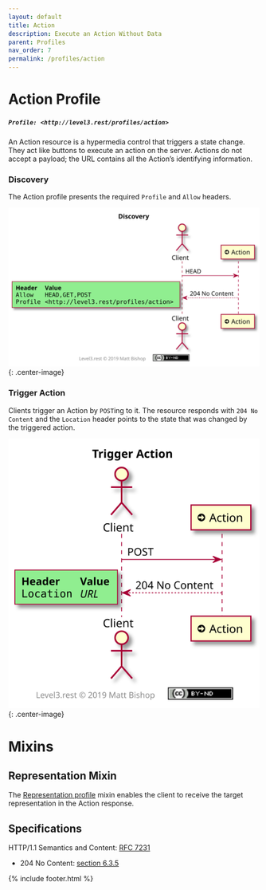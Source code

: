 ```yaml
---
layout: default
title: Action
description: Execute an Action Without Data
parent: Profiles
nav_order: 7
permalink: /profiles/action
---
```

# Action Profile

##### `Profile: <http://level3.rest/profiles/action>`

An Action resource is a hypermedia control that triggers a state change. They act like buttons to execute an action on the server. Actions do not accept a payload; the URL contains all the Action’s identifying information.

### Discovery

The Action profile presents the required `Profile` and `Allow` headers.

![](action/discovery.svg){: .center-image}

### Trigger Action

Clients trigger an Action by `POST`ing to it. The resource responds with `204 No Content` and the `Location` header points to the state that was changed by the triggered action.

![](action/trigger.svg){: .center-image}

# Mixins

## Representation Mixin

The [Representation profile](representation.md) mixin enables the client to receive the target representation in the Action response.

## Specifications

HTTP/1.1 Semantics and Content: [RFC 7231](https://tools.ietf.org/html/rfc7231)

- 204 No Content: [section 6.3.5](https://tools.ietf.org/html/rfc7231#section-6.3.5)

{% include footer.html %}